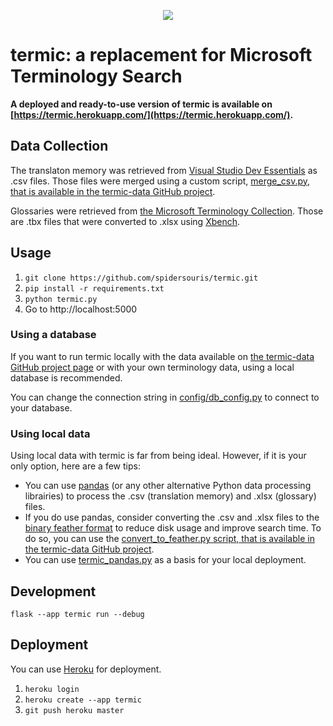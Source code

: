 <p align="center">
  <img src="https://github.com/Spidersouris/termic/assets/7102007/9b186166-8fe2-475f-be4b-1bc718a56881">
</p>

# termic: a replacement for Microsoft Terminology Search

**A deployed and ready-to-use version of termic is available on [https://termic.herokuapp.com/](https://termic.herokuapp.com/).**

## Data Collection

The translaton memory was retrieved from [Visual Studio Dev Essentials](https://my.visualstudio.com/downloads?pid=6822) as .csv files. Those files were merged using a custom script, [merge_csv.py, that is available in the termic-data GitHub project](https://github.com/Spidersouris/termic-data/blob/main/scripts/merge_csv.py).

Glossaries were retrieved from [the Microsoft Terminology Collection](https://www.microsoft.com/en-us/language/Terminology). Those are .tbx files that were converted to .xlsx using [Xbench](https://www.xbench.net/).

## Usage

1) `git clone https://github.com/spidersouris/termic.git`
2) `pip install -r requirements.txt`
3) `python termic.py`
4) Go to http://localhost:5000

### Using a database

If you want to run termic locally with the data available on [the termic-data GitHub project page](https://github.com/Spidersouris/termic-data) or with your own terminology data, using a local database is recommended.

You can change the connection string in [config/db_config.py](https://github.com/Spidersouris/termic/blob/main/config/db_config.py) to connect to your database.

### Using local data

Using local data with termic is far from being ideal. However, if it is your only option, here are a few tips:
- You can use [pandas](https://pandas.pydata.org/) (or any other alternative Python data processing librairies) to process the .csv (translation memory) and .xlsx (glossary) files.
- If you do use pandas, consider converting the .csv and .xlsx files to the [binary feather format](https://pandas.pydata.org/docs/reference/api/pandas.DataFrame.to_feather.html) to reduce disk usage and improve search time. To do so, you can use the [convert_to_feather.py script, that is available in the termic-data GitHub project](https://github.com/Spidersouris/termic-data/blob/main/scripts/convert_to_feather.py).
- You can use [termic_pandas.py](https://gist.github.com/Spidersouris/e2509906b3a609f87947bc657bffabde) as a basis for your local deployment.

## Development

`flask --app termic run --debug`

## Deployment

You can use [Heroku](https://dashboard.heroku.com/new-app) for deployment.

1) `heroku login`
2) `heroku create --app termic`
3) `git push heroku master`

